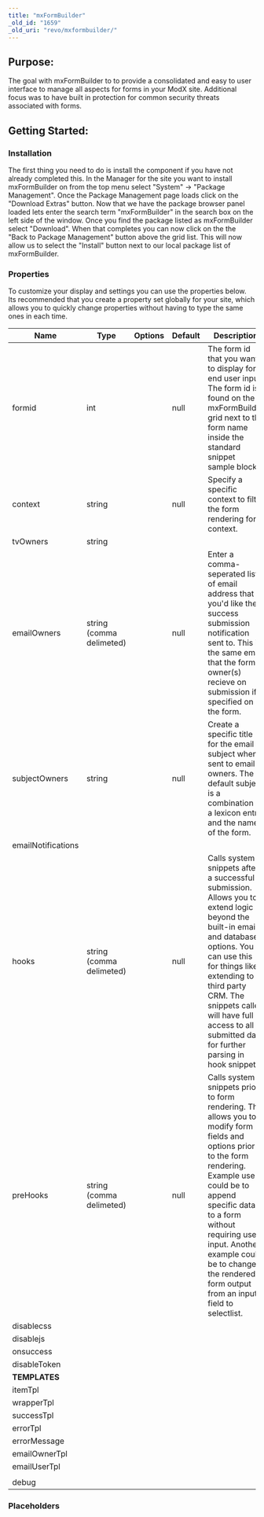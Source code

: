 ```yaml
---
title: "mxFormBuilder"
_old_id: "1659"
_old_uri: "revo/mxformbuilder/"
---
```


## Purpose:

 The goal with mxFormBuilder to to provide a consolidated and easy to user interface to manage all aspects for forms in your ModX site. Additional focus was to have built in protection for common security threats associated with forms.

## Getting Started:

### Installation

 The first thing you need to do is install the component if you have not already completed this. In the Manager for the site you want to install mxFormBuilder on from the top menu select "System" -> "Package Management". Once the Package Management page loads click on the "Download Extras" button. Now that we have the package browser panel loaded lets enter the search term "mxFormBuilder" in the search box on the left side of the window. Once you find the package listed as mxFormBuilder select "Download". When that completes you can now click on the the "Back to Package Management" button above the grid list. This will now allow us to select the "Install" button next to our local package list of mxFormBuilder.

### Properties

 To customize your display and settings you can use the properties below. Its recommended that you create a property set globally for your site, which allows you to quickly change properties without having to type the same ones in each time.

 | Name | Type | Options | Default | Description |
|------|------|---------|---------|-------------|
| formid | int |  | null | The form id that you want to display for end user input. The form id is found on the mxFormBuilder grid next to the form name inside the standard snippet sample block. |
| context | string |  | null | Specify a specific context to filter the form rendering for context. |
| tvOwners | string |  |  |  |
| emailOwners | string (comma delimeted) |  | null | Enter a comma-seperated list of email address that you'd like the success submission notification sent to. This is the same email that the form owner(s) recieve on submission if specified on the form. |
| subjectOwners | string |  | null | Create a specific title for the email subject when sent to email owners. The default subject is a combination of a lexicon entry and the name of the form. |
| emailNotifications |  |  |  |  |
| hooks | string (comma delimeted) |  | null | Calls system snippets after a successful submission. Allows you to extend logic beyond the built-in email and database options. You can use this for things like extending to a third party CRM. The snippets called will have full access to all submitted data for further parsing in hook snippet. |
| preHooks | string (comma delimeted) |  | null | Calls system snippets prior to form rendering. This allows you to modify form fields and options prior to the form rendering. Example use could be to append specific data to a form without requiring user input. Another example could be to change the rendered form output from an input field to selectlist. |
| disablecss |  |  |  |  |
| disablejs |  |  |  |  |
| onsuccess |  |  |  |  |
| disableToken |  |  |  |  |
| **TEMPLATES** |  |  |  |
| itemTpl |  |  |  |  |
| wrapperTpl |  |  |  |  |
| successTpl |  |  |  |  |
| errorTpl |  |  |  |  |
| errorMessage |  |  |  |  |
| emailOwnerTpl |  |  |  |  |
| emailUserTpl |  |  |  |  |
|  |  |  |  |  |
| debug |  |  |  |  |

### Placeholders